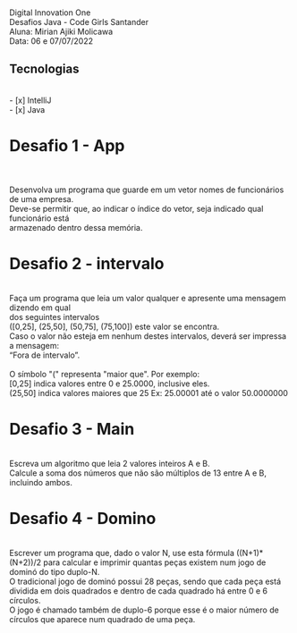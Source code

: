 <p>
<br>  Digital Innovation One 
<br>  Desafios Java - Code Girls Santander
<br>  Aluna: Mirian Ajiki Molicawa
<br>  Data: 06 e 07/07/2022 
</p>

<h2> Tecnologias </h2>
<br> - [x] IntelliJ 
<br> - [x] Java 

<h1>Desafio 1 - App </h1>
<br>
<br> Desenvolva um programa que guarde em um vetor nomes de funcionários de uma empresa.  <br> Deve-se permitir que, ao indicar o índice do vetor, seja indicado qual funcionário está <br> armazenado dentro dessa memória.
<br>

<h1> Desafio 2 - intervalo </h1>
<br> Faça um programa que leia um valor qualquer e apresente uma mensagem dizendo em qual <br> dos seguintes intervalos
<br> ([0,25], (25,50], (50,75], (75,100]) este valor se encontra. 
<br> Caso o valor não esteja em nenhum destes intervalos,  deverá ser impressa a mensagem: <br> “Fora de intervalo”.
<br> 
<br> O símbolo "(" representa "maior que". Por exemplo:
<br> [0,25]  indica valores entre 0 e 25.0000, inclusive eles.
<br> (25,50] indica valores maiores que 25 Ex: 25.00001 até o valor 50.0000000
<br>

<h1> Desafio 3 - Main </h1>
<br> Escreva um algoritmo que leia 2 valores inteiros A e B.
<br> Calcule a soma dos números que não são múltiplos de 13 entre A e B, incluindo ambos.
<br>

<h1> Desafio 4 - Domino </h1>
<br> Escrever um programa que, dado o valor N, use esta fórmula ((N+1)*(N+2))/2 para calcular e imprimir quantas peças existem num jogo de dominó do tipo duplo-N.
<br> O tradicional jogo de dominó possui 28 peças, sendo que cada peça está dividida em dois quadrados e dentro de cada quadrado há entre 0 e 6 círculos. 
<br> O jogo é chamado também de duplo-6 porque esse é o maior número de círculos que aparece num quadrado de uma peça.
